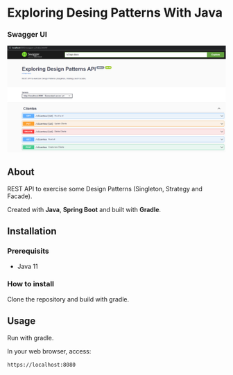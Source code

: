 # Exploring Desing Patterns With Java
### Swagger UI
![](docs/images/swagger-ui.png)

## About
REST API to exercise some Design Patterns (Singleton, Strategy and Facade).

Created with **Java**, **Spring Boot** and built with **Gradle**.

## Installation
### Prerequisits
- Java 11

### How to install
Clone the repository and build with gradle.

## Usage
Run with gradle.

In your web browser, access:
```
https://localhost:8080
```
